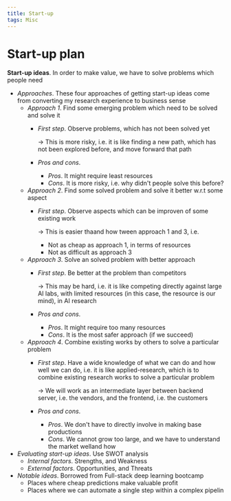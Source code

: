 ```yaml
---
title: Start-up
tags: Misc
---
```


# Start-up plan
**Start-up ideas**. In order to make value, we have to solve problems which people need

* *Approaches*. These four approaches of getting start-up ideas come from converting my research experience to business sense
  * *Approach 1*. Find some emerging problem which need to be solved and solve it
      * *First step*. Observe problems, which has not been solved yet

          $\to$ This is more risky, i.e. it is like finding a new path, which has not been explored before, and move forward that path
      * *Pros and cons*.
          * *Pros*. It might require least resources
          * *Cons*. It is more risky, i.e. why didn't people solve this before?
  * *Approach 2*. Find some solved problem and solve it better w.r.t some aspect
      * *First step*. Observe aspects which can be improven of some existing work

          $\to$ This is easier thaand how tween approach 1 and 3, i.e.
          * Not as cheap as approach 1, in terms of resources
          * Not as difficult as approach 3
  * *Approach 3*. Solve an solved problem with better approach
      * *First step*. Be better at the problem than competitors

          $\to$ This may be hard, i.e. it is like competing directly against large AI labs, with limited resources (in this case, the resource is our mind), in AI research
      * *Pros and cons*.
          * *Pros*. It might require too many resources
          * *Cons*. It is the most safer approach (if we succeed)
  * *Approach 4*. Combine existing works by others to solve a particular problem
      * *First step*. Have a wide knowledge of what we can do and how well we can do, i.e. it is like applied-research, which is to combine existing research works to solve a particular problem

          $\to$ We will work as an intermediate layer between backend server, i.e. the vendors, and the frontend, i.e. the customers
      * *Pros and cons*.
          * *Pros*. We don't have to directly involve in making base productions
          * *Cons*. We cannot grow too large, and we have to understand the market welland how
* *Evaluating start-up ideas*. Use SWOT analysis
    * *Internal factors*. Strengths, and Weakness
    * *External factors*. Opportunities, and Threats
* *Notable ideas*. Borrowed from Full-stack deep learning bootcamp
    * Places where cheap predictions make valuable profit
    * Places where we can automate a single step within a complex pipelin